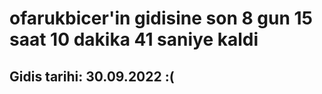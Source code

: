 # ofarukbicer'in gidisine son 8 gun 15 saat 10 dakika 41 saniye kaldi

## Gidis tarihi: 30.09.2022 :(